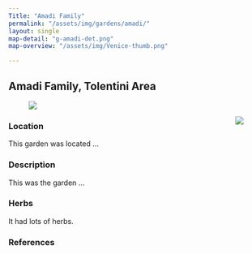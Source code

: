 ```yaml
---
Title: "Amadi Family"
permalink: "/assets/img/gardens/amadi/"
layout: single
map-detail: "g-amadi-det.png"
map-overview: "/assets/img/Venice-thumb.png"

---
```


## Amadi Family, Tolentini Area

<figure><img src="{{ page.map-detail | absolute_url }}" class="img-ctr" align="center"/></figure>

<figure><img src="{{ page.map-overview | relative_url }}" align="right"/></figure>


### Location

This garden was located ...

### Description

This was the garden ...

### Herbs

It had lots of herbs.

### References
